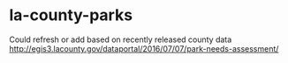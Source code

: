# la-county-parks
Could refresh or add based on recently released county data http://egis3.lacounty.gov/dataportal/2016/07/07/park-needs-assessment/
